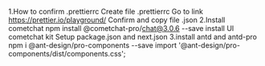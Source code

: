 1.How to confirm .prettierrc
Create file .prettierrc
Go to link https://prettier.io/playground/
Confirm and copy file .json
2.Install cometchat
npm install @cometchat-pro/chat@3.0.6 --save
install UI cometchat kit
Setup package.json and next.json
3.install antd and antd-pro
npm i @ant-design/pro-components --save
import '@ant-design/pro-components/dist/components.css';
